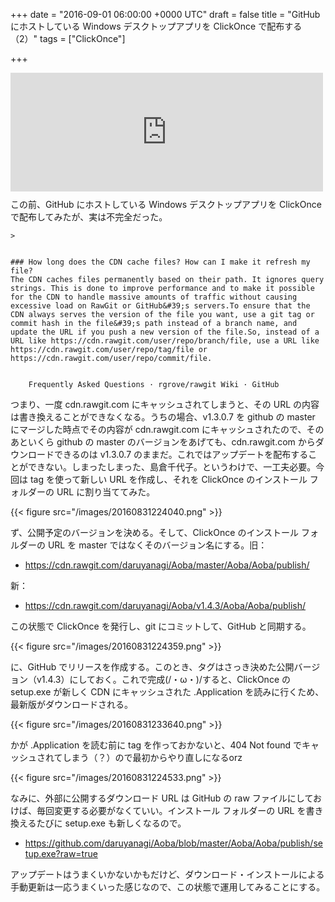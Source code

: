 
+++
date = "2016-09-01 06:00:00 +0000 UTC"
draft = false
title = "GitHub にホストしている Windows デスクトップアプリを ClickOnce で配布する（2）"
tags = ["ClickOnce"]

+++
<iframe src="https://hatenablog-parts.com/embed?url=https%3A%2F%2Fblog.daruyanagi.jp%2Fentry%2F2016%2F08%2F30%2F051929" title="GitHub にホストしている Windows デスクトップアプリを ClickOnce で配布する - だるろぐ" class="embed-card embed-blogcard" scrolling="no" frameborder="0" style="display: block; width: 100%; height: 190px; max-width: 500px; margin: 10px 0px;"></iframe>この前、GitHub にホストしている Windows デスクトップアプリを ClickOnce で配布してみたが、実は不完全だった。

    >
        

    ### How long does the CDN cache files? How can I make it refresh my file?
    The CDN caches files permanently based on their path. It ignores query strings. This is done to improve performance and to make it possible for the CDN to handle massive amounts of traffic without causing excessive load on RawGit or GitHub&#39;s servers.To ensure that the CDN always serves the version of the file you want, use a git tag or commit hash in the file&#39;s path instead of a branch name, and update the URL if you push a new version of the file.So, instead of a URL like https://cdn.rawgit.com/user/repo/branch/file, use a URL like https://cdn.rawgit.com/user/repo/tag/file or https://cdn.rawgit.com/user/repo/commit/file.


        Frequently Asked Questions · rgrove/rawgit Wiki · GitHub
    
つまり、一度 cdn.rawgit.com にキャッシュされてしまうと、その URL の内容は書き換えることができなくなる。うちの場合、v1.3.0.7 を github の master にマージした時点でその内容が cdn.rawgit.com にキャッシュされたので、そのあといくら github の master のバージョンをあげても、cdn.rawgit.com からダウンロードできるのは v1.3.0.7 のままだ。これではアップデートを配布することができない。しまったしまった、島倉千代子。というわけで、一工夫必要。今回は tag を使って新しい URL を作成し、それを ClickOnce のインストール フォルダーの URL に割り当ててみた。

{{< figure src="/images/20160831224040.png"  >}}

ず、公開予定のバージョンを決める。そして、ClickOnce のインストール フォルダーの URL を master ではなくそのバージョン名にする。旧：

<ul>
<li><a href="https://cdn.rawgit.com/daruyanagi/Aoba/master/Aoba/Aoba/publish/">https://cdn.rawgit.com/daruyanagi/Aoba/master/Aoba/Aoba/publish/</a></li>
</ul>新：

<ul>
<li><a href="https://cdn.rawgit.com/daruyanagi/Aoba/v1.4.3/Aoba/Aoba/publish/">https://cdn.rawgit.com/daruyanagi/Aoba/v1.4.3/Aoba/Aoba/publish/</a></li>
</ul>この状態で ClickOnce を発行し、git にコミットして、GitHub と同期する。

{{< figure src="/images/20160831224359.png"  >}}

に、GitHub でリリースを作成する。このとき、タグはさっき決めた公開バージョン（v1.4.3）にしておく。これで完成(/・ω・)/すると、ClickOnce の setup.exe が新しく CDN にキャッシュされた .Application を読みに行くため、最新版がダウンロードされる。

{{< figure src="/images/20160831233640.png"  >}}

かが .Application を読む前に tag を作っておかないと、404 Not found でキャッシュされてしまう（？）ので最初からやり直しになるorz

{{< figure src="/images/20160831224533.png"  >}}

なみに、外部に公開するダウンロード URL は GitHub の raw ファイルにしておけば、毎回変更する必要がなくていい。インストール フォルダーの URL を書き換えるたびに setup.exe も新しくなるので。

<ul>
<li><a href="https://github.com/daruyanagi/Aoba/blob/master/Aoba/Aoba/publish/setup.exe?raw=true">https://github.com/daruyanagi/Aoba/blob/master/Aoba/Aoba/publish/setup.exe?raw=true</a></li>
</ul>アップデートはうまくいかないかもだけど、ダウンロード・インストールによる手動更新は一応うまくいった感じなので、この状態で運用してみることにする。


